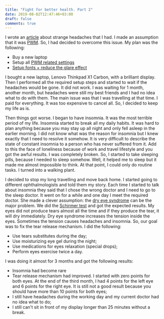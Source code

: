 ```yaml
---
title: "Fight for better health. Part 2"
date: 2019-08-02T12:47:46+03:00
draft: false
comments: true
---
```


I wrote an [article](https://dshil.github.io/blog/fight_for_better_health/) about strange headaches that I had. I made an assumption that it was [PWM](https://en.wikipedia.org/wiki/Pulse-width_modulation). So, I had decided to overcome this issue. My plan was the following:

* Buy a new laptop
* Setup all [PWM related settings](https://wiki.archlinux.org/index.php/Backlight)
* [Setup fonts + reduce the glare effect](https://wiki.manjaro.org/index.php?title=Improve_Font_Rendering)

I bought a new laptop, Lenovo Thinkpad X1 Carbon, with a brilliant display. Then I performed all the required setup steps and started to wait if the headaches would be gone. It did not work. I was waiting for 1 month, another month, but headaches were still my best friends and I had no idea what to do with them. The main issue was that I was travelling at that time. I paid for everything. It was too expensive to cancel all. So, I decided to keep my life as is.

Then things got worse. I began to have insomnia. It was the most terrible period of my life. Insomnia started to break all my daily habits. It was hard to plan anything because you may stay up all night and only fell asleep in the earlier morning. I did not know what was the reason for insomnia but I knew exactly that I need to resolve it somehow. It is very difficult to describe the state of constant insomnia to a person who has never suffered from it. Add to this the face of loneliness because of work and travel lifestyle and you got the awful results. I was completely broken. So, I started to take sleeping pills, because I needed to sleep somehow. Well, it helped me to sleep but it made me almost impossible to think. At that point, I could only do routine tasks. I turned into a walking plant.

I decided to stop my long travelling and move back home. I started going to different ophthalmologists and told them my story. Each time I started to talk about insomnia they said that I chose the wrong doctor and I need to go to the sleep doctor. It went on for a while and one day I meet the required doctor. She made a clever assumption: the [dry eye syndrome](https://en.wikipedia.org/wiki/Dry_eye_syndrome) can be the major problem. We did the [Schirmer test](https://en.wikipedia.org/wiki/Schirmer%27s_test) and got the expected results. My eyes did not produce tears almost all the time and if they produce the tear, it will dry immediately. Dry eye syndrome increases the tension inside the eyes. Sometimes the tension causes headaches and insomnia. So, our goal was to fix the tear release mechanism. I did the following:

* Use tears substitutes during the day;
* Use moisturizing eye gel during the night;
* Use medications for eyes relaxation (special drops);
* Perform eyes exercise twice a day.

I was doing it almost for 3 months and got the following results:

* Insomnia had become rare
* Tear release mechanism had improved. I started with zero points for both eyes. At the end of the third month, I had 4 points for the left eye and 6 points for the right eye. It is still not a good result because you should have more than 10 points for both eyes;
* I still have headaches during the working day and my current doctor had no idea what to do;
* I still can't sit in front of my display longer than 25 minutes without a break.
